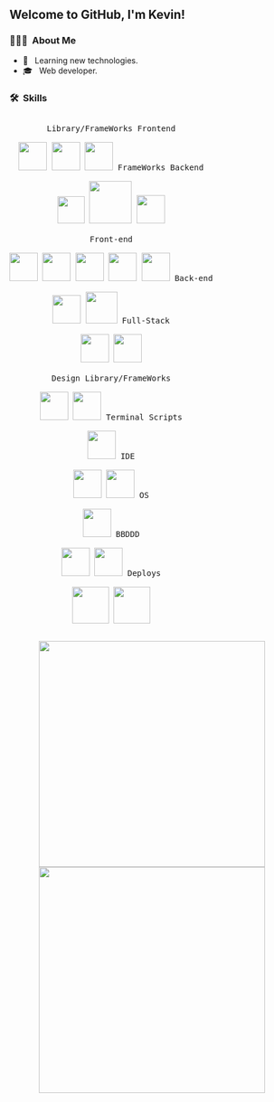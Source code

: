 <!--### Hello there 👋


**KevinCamos/KevinCamos** is a ✨ _special_ ✨ repository because its `README.md` (this file) appears on your GitHub profile.

Here are some ideas to get you started:

- 🔭 I’m currently working on ...
- 🌱 I’m currently learning ...
- 👯 I’m looking to collaborate on ...
- 🤔 I’m looking for help with ...
- 💬 Ask me about ...
- 📫 How to reach me: ...
- 😄 Pronouns: ...
- ⚡ Fun fact: ...
-->

<h2> Welcome to GitHub, I'm Kevin!</h2>

<h3> 👨🏻‍💻 &nbsp;About Me </h3>

- 🤔 &nbsp; Learning new technologies.
- 🎓 &nbsp; Web developer.

<h3> 🛠 &nbsp;Skills</h3>

</p>


<p style="display: inline-block;" align="center">
  
  <kbd>
    <kbd>Library/FrameWorks Frontend</kbd>
    <br>
    <br>
    <img width="50px" src="https://cdn.icon-icons.com/icons2/2699/PNG/512/angular_logo_icon_169595.png" />
    <img width="50px" src="https://cdn.jsdelivr.net/gh/devicons/devicon/icons/react/react-original.svg" />
    <img width="50px" src="https://cdn.jsdelivr.net/gh/devicons/devicon/icons/vuejs/vuejs-original.svg" />
  </kbd>
    <kbd>
    <kbd>FrameWorks Backend</kbd>
    <br>
    <br>
    <img width="48px" src="https://upload.wikimedia.org/wikipedia/commons/thumb/9/9a/Laravel.svg/1200px-Laravel.svg.png" />
    <img width="75px" src="https://nurtem.com/wp-content/uploads/2021/01/django-1080x675.png" />
    <img width="50px" src="https://nashvillesoftwareschool.com/images/technologies/express.png" />

  </kbd>
  <br/>
  <br/>
  <kbd>
    <kbd>Front-end</kbd>
    <br>
    <br>
    <img width="50px" src="https://cdn.jsdelivr.net/gh/devicons/devicon/icons/javascript/javascript-original.svg" />
    <img width="50px" src="https://cdn.jsdelivr.net/gh/devicons/devicon/icons/typescript/typescript-original.svg" />
    <img width="50px" src="https://cdn.jsdelivr.net/gh/devicons/devicon/icons/html5/html5-original.svg" /> 
    <img width="50px" src="https://cdn.jsdelivr.net/gh/devicons/devicon/icons/css3/css3-plain.svg" /> 
    <img width="50px" src="https://cdn.jsdelivr.net/gh/devicons/devicon/icons/sass/sass-original.svg" /> 
  </kbd>
  <kbd>
    <kbd>Back-end</kbd>
    <br>
    <br>
    <img width="50px" src="https://cdn.jsdelivr.net/gh/devicons/devicon/icons/php/php-original.svg" />
    <img width="56px" src="https://go.dev/blog/go-brand/Go-Logo/PNG/Go-Logo_Blue.png" />
  </kbd>
    <kbd>
    <kbd>Full-Stack</kbd>
    <br>
    <br>
    <img width="50px" src="https://upload.wikimedia.org/wikipedia/commons/thumb/c/c3/Python-logo-notext.svg/220px-Python-logo-notext.svg.png" />
    <img width="50px" src="https://cdn.jsdelivr.net/gh/devicons/devicon/icons/nodejs/nodejs-original.svg" />

  </kbd>

  <br/>
  <br/>
    <kbd>
    <kbd>Design Library/FrameWorks</kbd>
    <br>
    <br>
    <img width="50px" src="https://v4.mui.com/static/logo.png" />
    <img width="50px" src="https://cdn.jsdelivr.net/gh/devicons/devicon/icons/bootstrap/bootstrap-original.svg" />

  </kbd>
  <kbd>
    <kbd>Terminal Scripts</kbd>
    <br>
    <br>
    <img width="50px" src="https://cdn.jsdelivr.net/gh/devicons/devicon/icons/bash/bash-original.svg" />
  </kbd>
  <kbd>
    <kbd>IDE</kbd>
    <br>
    <br>
    <img width="50px" src="https://cdn.jsdelivr.net/gh/devicons/devicon/icons/vscode/vscode-original.svg" />
    <img width="50px" src="https://w7.pngwing.com/pngs/631/720/png-transparent-eclipse-foundation-integrated-development-environment-ceylon-java-eclipse-miscellaneous-logo-electric-blue-thumbnail.png" />
  </kbd>
  <kbd>
    <kbd>OS</kbd>
    <br>
    <br>
    <img width="50px" src="https://cdn.jsdelivr.net/gh/devicons/devicon/icons/linux/linux-original.svg" />
  </kbd>
    <kbd>
    <kbd>BBDDD</kbd>
    <br>
    <br>
    <img width="50px" src="https://toppng.com/uploads/preview/mysql-logo-11536003912o2fjzalzdb.png" />
    <img width="50px" src="https://www.itnetwork.cz/images/46772/lekce5/mdb.png" />
  </kbd>
   </kbd>
    <kbd>
    <kbd>Deploys</kbd>
    <br>
    <br>
    <img width="65px" src="https://miro.medium.com/max/792/1*VPkO6cXHVK5uDWiQig3jdQ.png" />
    <img width="65px" src="https://logowik.com/content/uploads/images/jenkins8460.jpg" />
  </kbd>
</p>

<a href="https://github.com/KevinCamos">
  
</a>
<a href="https://github.com/KevinCamos">
  <p style="display: inline-block;" align="center">
    <img src="https://github-readme-stats.vercel.app/api/top-langs/?username=KevinCamos&layout=compact&theme=dark"  width = 400/>

  <img src = "https://github-readme-stats.vercel.app/api?username=KevinCamos&show_icons=true&theme=bear" width = 400>
  </p>
 
</a>

<br/>
